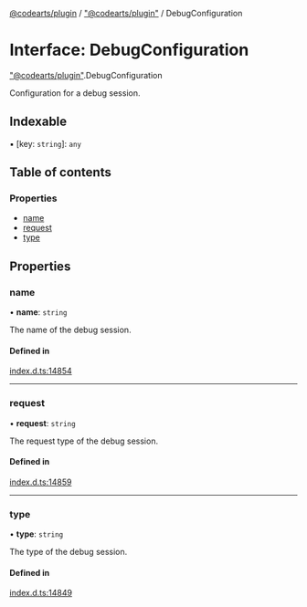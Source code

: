 [@codearts/plugin](../README.md) / ["@codearts/plugin"](../modules/_codearts_plugin_.md) / DebugConfiguration

# Interface: DebugConfiguration

["@codearts/plugin"](../modules/_codearts_plugin_.md).DebugConfiguration

Configuration for a debug session.

## Indexable

▪ [key: `string`]: `any`

## Table of contents

### Properties

- [name](codearts_plugin_.DebugConfiguration.md#name)
- [request](codearts_plugin_.DebugConfiguration.md#request)
- [type](codearts_plugin_.DebugConfiguration.md#type)

## Properties

### name

• **name**: `string`

The name of the debug session.

#### Defined in

[index.d.ts:14854](https://github.com/huaweicloud/cloudide-plugin-api/blob/03b481c/index.d.ts#L14854)

___

### request

• **request**: `string`

The request type of the debug session.

#### Defined in

[index.d.ts:14859](https://github.com/huaweicloud/cloudide-plugin-api/blob/03b481c/index.d.ts#L14859)

___

### type

• **type**: `string`

The type of the debug session.

#### Defined in

[index.d.ts:14849](https://github.com/huaweicloud/cloudide-plugin-api/blob/03b481c/index.d.ts#L14849)
